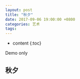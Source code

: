 ```yaml
---
layout: post
title: "秋夕"
date: 2017-09-06 19:00:00 +0800 
categories: 艺术
tags: 
---
```

* content
{:toc}

Demo only

<!-- more -->

## 秋夕

<audio style="height:30%;width:30%" autoplay contorls src="https://res.wx.qq.com/voice/getvoice?mediaid=MjM5NjU5NDkzMl8yNjUxODI5OTk3"></audio>

<link rel="stylesheet" href="APlayer.min.css"> 
<div id="player1" class="aplayer"></div> 
<script src="APlayer.min.js"></script> 

<script type='text/javascript'>
var ap = new APlayer({ 
    element: document.getElementById(‘player1‘), 
    narrow: false, 
    autoplay: true, 
    showlrc: false, 
    music: { 
        title: ‘Preparation‘, 
        author: ‘Hans Zimmer/Richard Harvey‘, 
        url: ‘http://7xifn9.com1.z0.glb.clouddn.com/Preparation.mp3‘, 
        pic: ‘http://7xifn9.com1.z0.glb.clouddn.com/Preparation.jpg‘ 
    } 
}); 
ap.init();</script> 